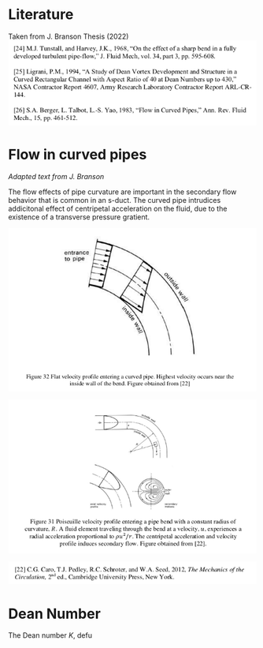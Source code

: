 # Literature
Taken from J. Branson Thesis (2022)
![de7fe32aefe8ebbbab9b395ece2473fa.png](../../_resources/de7fe32aefe8ebbbab9b395ece2473fa.png)

# Flow in curved pipes
*Adapted text from J. Branson*

The flow effects of pipe curvature are important in the secondary flow behavior that is common in an s-duct. The curved pipe intrudices addicitonal effect of centripetal acceleration on the fluid, due to the existence of a transverse pressure gratient.

![3de09665d4ca46602de33ee51a4f7521.png](../../_resources/3de09665d4ca46602de33ee51a4f7521.png)

![b406acd08b493debd1f2d69c7b01640f.png](../../_resources/b406acd08b493debd1f2d69c7b01640f.png)

![191856de96110d710969c6d9473e74d4.png](../../_resources/191856de96110d710969c6d9473e74d4.png)


# Dean Number

The Dean number $K$, defu